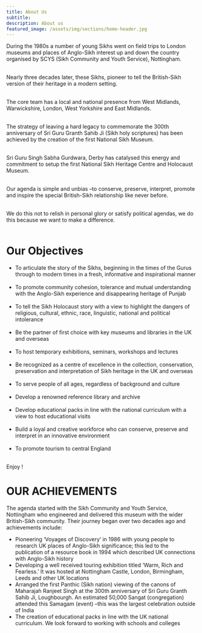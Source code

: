 ```yaml
---
title: About Us
subtitle:
description: About us
featured_image: /assets/img/sections/home-header.jpg
---
```


During the 1980s a number of young Sikhs went on field trips to London museums and places of Anglo-Sikh interest up and down the country organised by SCYS (Sikh Community and Youth Service), Nottingham.<br><br>

Nearly three decades later, these Sikhs, pioneer to tell the British-Sikh version of their heritage in a modern setting.<br><br>

The core team has a local and national presence from West Midlands, Warwickshire, London, West Yorkshire and East Midlands.<br><br>

The strategy of leaving a hard legacy to commemorate the 300th anniversary of Sri Guru Granth Sahib Ji (Sikh holy scriptures) has been achieved by the creation of the first National Sikh Museum.<br><br>

Sri Guru Singh Sabha Gurdwara, Derby has catalysed this energy and commitment to setup the first National Sikh Heritage Centre and Holocaust Museum.<br><br>

Our agenda is simple and unbias –to conserve, preserve, interpret, promote and inspire the special British-Sikh relationship like never before.<br><br>

We do this not to relish in personal glory or satisfy political agendas, we do this because we want to make a difference.<br><br>

# Our Objectives
- To articulate the story of the Sikhs, beginning in the times of the Gurus through to modern times in a fresh, informative and inspirational manner<br><br>
- To promote community cohesion, tolerance and mutual understanding with the Anglo-Sikh experience and disappearing heritage of Punjab<br><br>
- To tell the Sikh Holocaust story with a view to highlight the dangers of religious, cultural, ethnic, race, linguistic, national and political intolerance<br><br>
- Be the partner of first choice with key museums and libraries in the UK and overseas<br><br>
- To host temporary exhibitions, seminars, workshops and lectures<br><br>
- Be recognized as a centre of excellence in the collection, conservation, preservation and interpretation of Sikh heritage in the UK and overseas<br><br>
- To serve people of all ages, regardless of background and culture<br><br>
- Develop a renowned reference library and archive<br><br>
- Develop educational packs in line with the national curriculum with a view to host educational visits<br><br>
- Build a loyal and creative workforce who can conserve, preserve and interpret in an innovative environment<br><br>
- To promote tourism to central England<br><br>

Enjoy !

# OUR ACHIEVEMENTS
The agenda started with the Sikh Community and Youth Service, Nottingham who engineered and delivered this museum with the wider British-Sikh community. Their journey began over two decades ago and achievements include:

- Pioneering ‘Voyages of Discovery’ in 1986 with young people to research UK places of Anglo-Sikh significance; this led to the publication of a resource book in 1994 which described UK connections with Anglo-Sikh history
- Developing a well received touring exhibition titled ‘Warm, Rich and Fearless.’ It was hosted at Nottingham Castle, London, Birmingham, Leeds and other UK locations
- Arranged the first Panthic (Sikh nation) viewing of the canons of Maharajah Ranjeet Singh at the 300th anniversary of Sri Guru Granth Sahib Ji, Loughbourgh. An estimated 50,000 Sangat (congregation) attended this Samagam (event) –this was the largest celebration outside of India
- The creation of educational packs in line with the UK national curriculum. We look forward to working with schools and colleges